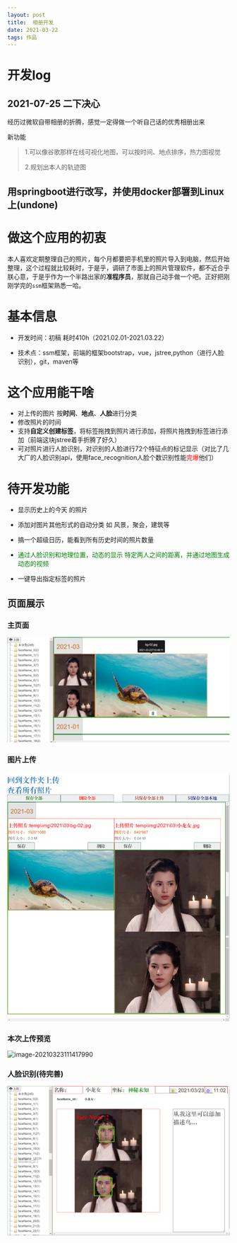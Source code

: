 ```yaml
---
layout: post 
title:  相册开发
date: 2021-03-22 
tags: 作品
---
```


# 开发log

## 2021-07-25 二下决心

经历过微软自带相册的折腾，感觉一定得做一个听自己话的优秀相册出来

新功能

>1.可以像谷歌那样在线可视化地图，可以按时间、地点排序，热力图视觉
>
>2.规划出本人的轨迹图

## 用springboot进行改写，并使用docker部署到Linux上(undone)























# 做这个应用的初衷

​      本人喜欢定期整理自己的照片，每个月都要把手机里的照片导入到电脑，然后开始整理，这个过程就比较耗时，于是乎，调研了市面上的照片管理软件，都不近合乎朕心意，于是乎作为一个半路出家的**准程序员**，那就自己动手做一个吧。正好把刚刚学完的`ssm`框架熟悉一哈。

#  基本信息

- 开发时间：初稿 耗时410h（2021.02.01-2021.03.22）

- 技术点：ssm框架，前端的框架bootstrap，vue，jstree,python（进行人脸识别），git，maven等

# 这个应用能干啥

- 对上传的图片 按**时间**、**地点**、**人脸**进行分类
- 修改照片的时间
- 支持**自定义创建标签**，将标签拖拽到照片进行添加，将照片拖拽到标签进行添加（前端这块jstree着手折腾了好久）
- 可对照片进行人脸识别，对识别的人脸进行72个特征点的标记显示（对比了几大厂的人脸识别api，使用face_recognition人脸个数识别性能<font color=red>完爆</font>他们）



# 待开发功能

- 显示历史上的今天 的照片
- 添加对图片其他形式的自动分类  如 风景，聚会，建筑等
- 搞一个超级日历，能看到所有历史时间的照片数量
- <font color=green>通过人脸识别和地理位置，动态的显示 特定两人之间的距离，并通过地图生成动态的视频</font> 

- 一键导出指定标签的照片

## 页面展示

### 主页面

![image-20210323105934507](../blogimg/dev_app/image-20210323105934507.png)

### 图片上传

![2021-03-23_110428](../blogimg/dev_app/2021-03-23_110428.png)

### 本次上传预览

![image-20210323111417990](D:\MyJava\Blog\u19900101.github.io\blogimg\dev_app\image-20210323111417990.png)

### 人脸识别(待完善)

![image-20210323120752582](../blogimg/dev_app/image-20210323120752582.png)